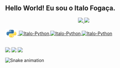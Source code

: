 ## Hello World! Eu sou o Italo Fogaça.



<div align="center">
  <a href="https://github.com/italofogaca">
  <img height="180em" src="https://github-readme-stats.vercel.app/api?username=italofogaca&show_icons=true&theme=blue-green&include_all_commits=true&count_private=true"/>
  <img height="180em" src="https://github-readme-stats.vercel.app/api/top-langs/?username=italofogaca&layout=compact&langs_count=7&theme=blue-green"/>
</div>

<div style="display: inline_block"><br>
  <img align="center" alt="Italo-Python" height="30" width="40" src="https://raw.githubusercontent.com/devicons/devicon/master/icons/python/python-original.svg">
  <img align="center" alt="Italo-Python" height="30" width="40" src="https://cdn.jsdelivr.net/gh/devicons/devicon/icons/sqlite/sqlite-original.svg">        
  <img align="center" alt="Italo-Python" height="30" width="40"  src="https://cdn.jsdelivr.net/gh/devicons/devicon/icons/mysql/mysql-original.svg" /> 
  <img align="center" alt="Italo-Python" height="30" width="40"  src="https://cdn.icon-icons.com/icons2/1508/PNG/512/rstudio_104598.png" />
<div>

##

<div> 
  <a href="https://www.instagram.com/italo_fogaca/" target="_blank"><img src="https://img.shields.io/badge/-Instagram-%23E4405F?style=for-the-badge&logo=instagram&logoColor=white" target="_blank"></a>
  <a href = "mailto:italo.guilherme15@outlook.com"><img src="https://img.shields.io/badge/Microsoft_Outlook-0078D4?style=for-the-badge&logo=microsoft-outlook&logoColor=white"target="_blank"></a>
  <a href="https://www.linkedin.com/in/italofoga%C3%A7a/" target="_blank"><img src="https://img.shields.io/badge/-LinkedIn-%230077B5?style=for-the-badge&logo=linkedin&logoColor=white" target="_blank"></a> 
  
   ![Snake animation](https://github.com/italofogaca/italofogaca/blob/output/github-contribution-grid-snake.svg)
 </div>

    
          
